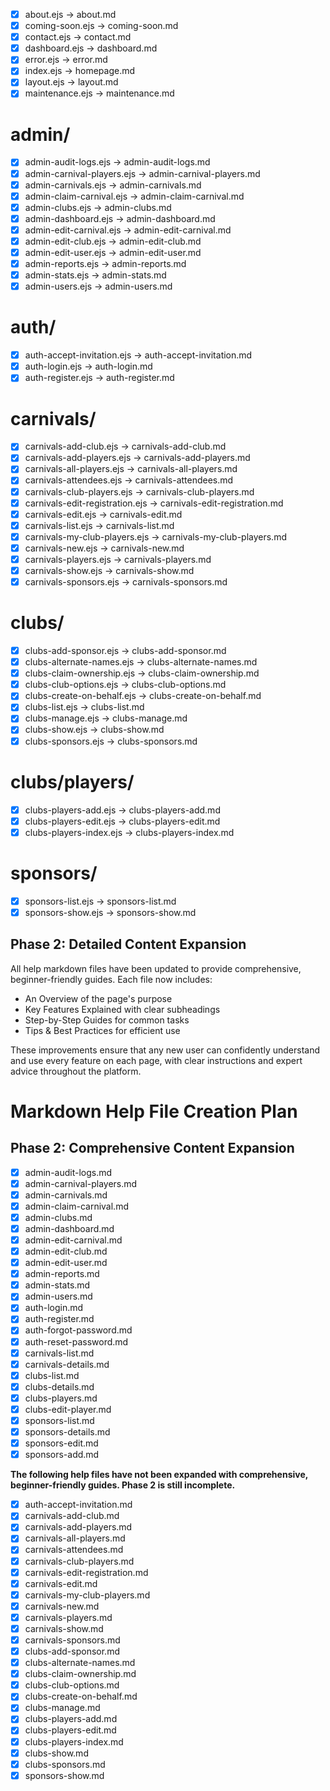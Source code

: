 - [x] about.ejs → about.md
- [x] coming-soon.ejs → coming-soon.md
- [x] contact.ejs → contact.md
- [x] dashboard.ejs → dashboard.md
- [x] error.ejs → error.md
- [x] index.ejs → homepage.md
- [x] layout.ejs → layout.md
- [x] maintenance.ejs → maintenance.md

# admin/
- [x] admin-audit-logs.ejs → admin-audit-logs.md
- [x] admin-carnival-players.ejs → admin-carnival-players.md
- [x] admin-carnivals.ejs → admin-carnivals.md
- [x] admin-claim-carnival.ejs → admin-claim-carnival.md
- [x] admin-clubs.ejs → admin-clubs.md
- [x] admin-dashboard.ejs → admin-dashboard.md
- [x] admin-edit-carnival.ejs → admin-edit-carnival.md
- [x] admin-edit-club.ejs → admin-edit-club.md
- [x] admin-edit-user.ejs → admin-edit-user.md
- [x] admin-reports.ejs → admin-reports.md
- [x] admin-stats.ejs → admin-stats.md
- [x] admin-users.ejs → admin-users.md

# auth/
- [x] auth-accept-invitation.ejs → auth-accept-invitation.md
- [x] auth-login.ejs → auth-login.md
- [x] auth-register.ejs → auth-register.md

# carnivals/
- [x] carnivals-add-club.ejs → carnivals-add-club.md
- [x] carnivals-add-players.ejs → carnivals-add-players.md
- [x] carnivals-all-players.ejs → carnivals-all-players.md
- [x] carnivals-attendees.ejs → carnivals-attendees.md
- [x] carnivals-club-players.ejs → carnivals-club-players.md
- [x] carnivals-edit-registration.ejs → carnivals-edit-registration.md
- [x] carnivals-edit.ejs → carnivals-edit.md
- [x] carnivals-list.ejs → carnivals-list.md
- [x] carnivals-my-club-players.ejs → carnivals-my-club-players.md
- [x] carnivals-new.ejs → carnivals-new.md
- [x] carnivals-players.ejs → carnivals-players.md
- [x] carnivals-show.ejs → carnivals-show.md
- [x] carnivals-sponsors.ejs → carnivals-sponsors.md

# clubs/
- [x] clubs-add-sponsor.ejs → clubs-add-sponsor.md
- [x] clubs-alternate-names.ejs → clubs-alternate-names.md
- [x] clubs-claim-ownership.ejs → clubs-claim-ownership.md
- [x] clubs-club-options.ejs → clubs-club-options.md
- [x] clubs-create-on-behalf.ejs → clubs-create-on-behalf.md
- [x] clubs-list.ejs → clubs-list.md
- [x] clubs-manage.ejs → clubs-manage.md
- [x] clubs-show.ejs → clubs-show.md
- [x] clubs-sponsors.ejs → clubs-sponsors.md

# clubs/players/
- [x] clubs-players-add.ejs → clubs-players-add.md
- [x] clubs-players-edit.ejs → clubs-players-edit.md
- [x] clubs-players-index.ejs → clubs-players-index.md

# sponsors/
- [x] sponsors-list.ejs → sponsors-list.md
- [x] sponsors-show.ejs → sponsors-show.md

## Phase 2: Detailed Content Expansion
All help markdown files have been updated to provide comprehensive, beginner-friendly guides. Each file now includes:
- An Overview of the page's purpose
- Key Features Explained with clear subheadings
- Step-by-Step Guides for common tasks
- Tips & Best Practices for efficient use

These improvements ensure that any new user can confidently understand and use every feature on each page, with clear instructions and expert advice throughout the platform.


# Markdown Help File Creation Plan

## Phase 2: Comprehensive Content Expansion

- [x] admin-audit-logs.md
- [x] admin-carnival-players.md
- [x] admin-carnivals.md
- [x] admin-claim-carnival.md
- [x] admin-clubs.md
- [x] admin-dashboard.md
- [x] admin-edit-carnival.md
- [x] admin-edit-club.md
- [x] admin-edit-user.md
- [x] admin-reports.md
- [x] admin-stats.md
- [x] admin-users.md
- [x] auth-login.md
- [x] auth-register.md
- [x] auth-forgot-password.md
- [x] auth-reset-password.md
- [x] carnivals-list.md
- [x] carnivals-details.md
- [x] clubs-list.md
- [x] clubs-details.md
- [x] clubs-players.md
- [x] clubs-edit-player.md
- [x] sponsors-list.md
- [x] sponsors-details.md
- [x] sponsors-edit.md
- [x] sponsors-add.md

**The following help files have not been expanded with comprehensive, beginner-friendly guides. Phase 2 is still incomplete.**

- [x] auth-accept-invitation.md
- [x] carnivals-add-club.md
- [x] carnivals-add-players.md
- [x] carnivals-all-players.md
- [x] carnivals-attendees.md
- [x] carnivals-club-players.md
- [x] carnivals-edit-registration.md
- [x] carnivals-edit.md
- [x] carnivals-my-club-players.md
- [x] carnivals-new.md
- [x] carnivals-players.md
- [x] carnivals-show.md
- [x] carnivals-sponsors.md
- [x] clubs-add-sponsor.md
- [x] clubs-alternate-names.md
- [x] clubs-claim-ownership.md
- [x] clubs-club-options.md
- [x] clubs-create-on-behalf.md
- [x] clubs-manage.md
- [x] clubs-players-add.md
- [x] clubs-players-edit.md
- [x] clubs-players-index.md
- [x] clubs-show.md
- [x] clubs-sponsors.md
- [x] sponsors-show.md